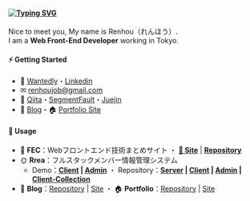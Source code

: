 #### [![Typing SVG](https://readme-typing-svg.herokuapp.com?font=Murecho&duration=3000&size=16&height=25&color=000000&lines=%F0%9F%91%8B+%E3%81%93%E3%82%93%E3%81%AB%E3%81%A1%E3%81%AF%EF%BC%81;%F0%9F%91%8B+%E6%9D%A5%E9%83%BD%E6%9D%A5%E4%BA%86;%F0%9F%91%8B+Hey+there)](https://git.io/typing-svg)

Nice to meet you, My name is Renhou（れんほう）.\
I am a **Web Front-End Developer** working in Tokyo.

#### ⚡ Getting Started

+ 🎯 [Wantedly](https://www.wantedly.com/id/kensoz)・[Linkedin](https://jp.linkedin.com/in/kensoz)
+ ✉ [renhoujob@gmail.com](mailto:renhoujob@gmail.com)
+ 📡  [Qiita](https://qiita.com/kensoz)・[SegmentFault](https://segmentfault.com/u/kensoz/articles)・[Juejin](https://juejin.cn/user/1029616691882653/posts?sort=newest)
+ 📒 [Blog](https://kensoz.github.io/blog/)・🏠 [Portfolio Site](https://kensoz.github.io/portfolio/)

#### 🌱 Usage

+ 🍋 **FEC**：Webフロントエンド技術まとめサイト  ・  **[🚧 Site]()** | **[Repository](https://github.com/kensoz/FEC)**
+ 🌞 **Rrea**：フルスタックメンバー情報管理システム
  + Demo：**[Client](http://rrea-client.live) | [Admin](http://rrea-admin.live)**  ・  Repository：**[Server](https://github.com/kensoz/Rrea-server) | [Client](https://github.com/kensoz/Rrea-client) | [Admin](https://github.com/kensoz/Rrea-admin) | [Client-Collection](https://github.com/kensoz/Rrea-client-collection)**
+ 📒 **Blog**：[Repository](https://github.com/kensoz/blog) | [Site](https://kensoz.github.io/blog/) ・ 🏠 **Portfolio**：[Repository](https://github.com/kensoz/portfolio) | [Site](https://kensoz.github.io/portfolio/)

